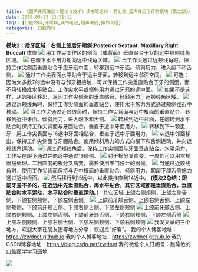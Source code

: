 ```yaml
---
title: 《超声牙周清创：理论与技术》读书笔记09：第七章 超声牙周治疗的模块（第二部分：上后牙颊侧）
date: 2019-05-23 13:51:11
tags: [口腔内科,牙周病,读书笔记,超声清创,操作流程]
categories: 口腔内科
---
```

**模块2：后牙区域：右侧上颌后牙颊侧(Posterior Sextant: Maxillary Right Buccal)**
体位
![](https://zymblog-1258069789.cos.ap-chengdu.myqcloud.com/blog0131-csyzzl09/01.png)
用工作尖工作区的侧面（或背面）垂直贴合于17的远中颊侧线角区域。
![](https://zymblog-1258069789.cos.ap-chengdu.myqcloud.com/blog0131-csyzzl09/02.png)
在龈下水平用力朝向远中线角区域。
![](https://zymblog-1258069789.cos.ap-chengdu.myqcloud.com/blog0131-csyzzl09/03.png)
当工作尖通过远颊线角时，保持工作尖侧面垂直贴合于患牙远中面，转移到远中牙面。倾斜用力，进入龈下和舌侧。
![](https://zymblog-1258069789.cos.ap-chengdu.myqcloud.com/blog0131-csyzzl09/04.png)
通过工作尖表面水平贴合于远中牙面，转移到远中邻面空间。
![](https://zymblog-1258069789.cos.ap-chengdu.myqcloud.com/blog0131-csyzzl09/05.png)
可选：因为大多数7的远中没有与邻牙相接触，可以保持工作尖垂直贴合于牙的侧面，而不用转换成水平贴合。工作尖水平或倾斜用力通过牙冠的远中面。
![](https://zymblog-1258069789.cos.ap-chengdu.myqcloud.com/blog0131-csyzzl09/06.png)
如果不是这样，从邻接区移出，返回工作尖侧面的垂直贴合，倾斜用力于远颊线角区域。
![](https://zymblog-1258069789.cos.ap-chengdu.myqcloud.com/blog0131-csyzzl09/07.png)
通过远颊线角时，保持工作尖侧面的垂直贴合，使用水平施力方式通过颊侧往近中移动。
![](https://zymblog-1258069789.cos.ap-chengdu.myqcloud.com/blog0131-csyzzl09/08.png)
当工作尖通过近颊线角时，保持工作尖背面与近中根面的垂直贴合，转移到近中牙面。倾斜用力，进入龈下和舌侧。
![](https://zymblog-1258069789.cos.ap-chengdu.myqcloud.com/blog0131-csyzzl09/09.png)
转移到近中邻面，在翻转到水平贴合时保持工作尖背面与牙面贴合，垂直于近中牙面用力。
![](https://zymblog-1258069789.cos.ap-chengdu.myqcloud.com/blog0131-csyzzl09/10.png)
转移到下一颗患牙：用工作尖表面与16远中牙面相贴合，垂直于远中牙面用力。
![](https://zymblog-1258069789.cos.ap-chengdu.myqcloud.com/blog0131-csyzzl09/11.png)
从远中邻面移出，保持工作尖侧面与牙面贴合。使用倾斜用力的方式向龈下和舌侧运动，并向远颊线角运动。
![](https://zymblog-1258069789.cos.ap-chengdu.myqcloud.com/blog0131-csyzzl09/12.png)
通过远颊线角后，保持工作尖侧面与牙面垂直贴合，水平用力，工作尖在龈下通过并向近中通过16颊侧。
![](https://zymblog-1258069789.cos.ap-chengdu.myqcloud.com/blog0131-csyzzl09/13.png)
对于根分叉病变，一度的可以用常规器械处理。二到四度的根分叉病变，需要使用专门设计的器械。
![](https://zymblog-1258069789.cos.ap-chengdu.myqcloud.com/blog0131-csyzzl09/14.png)
当通过近颊线角时，使用工作尖背面保持与近中根面的垂直贴合，倾斜用力，朝龈下颌舌侧施力通过近中根面。
![](https://zymblog-1258069789.cos.ap-chengdu.myqcloud.com/blog0131-csyzzl09/15.png)
然后移行到15远中。以此类推直到14近中。
**(模块2总结：跟前牙差不多的，在近远中先垂直贴合，再水平贴合，其它区域都是垂直贴合。垂直贴合时水平运动，水平贴合时垂直运动。）**
其它区域
上颌右侧颊侧，上颌左侧舌侧，下颌右侧颊侧，下颌左侧舌侧。
![](https://zymblog-1258069789.cos.ap-chengdu.myqcloud.com/blog0131-csyzzl09/16.png)
上颌前牙颊舌侧、上颌右侧舌侧、上颌左侧颊侧、下颌前牙颊舌侧、下颌右侧舌侧、下颌左侧颊侧
![](https://zymblog-1258069789.cos.ap-chengdu.myqcloud.com/blog0131-csyzzl09/17.png)
上颌前牙颊舌侧、上颌右侧颊侧、上颌左侧舌侧、下颌前牙颊舌侧、下颌右侧颊侧、下颌左侧舌侧
![](https://zymblog-1258069789.cos.ap-chengdu.myqcloud.com/blog0131-csyzzl09/18.png)
上颌左侧颊侧、上颌右侧舌侧、下颌左侧颊侧、下颌右侧颊侧
![](https://zymblog-1258069789.cos.ap-chengdu.myqcloud.com/blog0131-csyzzl09/19.png)
我发文章的三个地方，欢迎大家在朋友圈等地方分享，欢迎点“好看”。
我的个人博客地址：https://zwdnet.github.io
我的个人博客地址：https://zwdnet.github.io
我的CSDN博客地址：https://blog.csdn.net/zwdnet
我的微信个人订阅号：赵瑜敏的口腔医学学习园地

![](https://zymblog-1258069789.cos.ap-chengdu.myqcloud.com/other/wx.jpg)